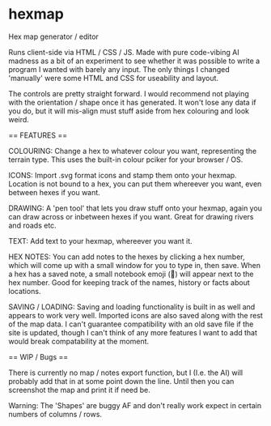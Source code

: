# hexmap
Hex map generator / editor

Runs client-side via HTML / CSS / JS. Made with pure code-vibing AI madness as a bit of an experiment to see whether it was possible to write a program I wanted with barely any input. The only things I changed 'manually' were some HTML and CSS for useability and layout.

The controls are pretty straight forward. I would recommend not playing with the orientation / shape once it has generated. It won't lose any data if you do, but it will mis-align must stuff aside from hex colouring and look weird.

== FEATURES ==

COLOURING: Change a hex to whatever colour you want, representing the terrain type. This uses the built-in colour pciker for your browser / OS.

ICONS: Import .svg format icons and stamp them onto your hexmap. Location is not bound to a hex, you can put them whereever you want, even between hexes if you want.

DRAWING: A 'pen tool' that lets you draw stuff onto your hexmap, again you can draw across or inbetween hexes if you want. Great for drawing rivers and roads etc.

TEXT: Add text to your hexmap, whereever you want it.

HEX NOTES: You can add notes to the hexes by clicking a hex number, which will come up with a small window for you to type in, then save. When a hex has a saved note, a small notebook emoji (📓) will appear next to the hex number. Good for keeping track of the names, history or facts about locations.

SAVING / LOADING: Saving and loading functionality is built in as well and appears to work very well. Imported icons are also saved along with the rest of the map data. I can't guarantee compatibility with an old save file if the site is updated, though I can't think of any more features I want to add that would break compatability at the moment.

== WIP / Bugs ==

There is currently no map / notes export function, but I (I.e. the AI) will probably add that in at some point down the line. Until then you can screenshot the map and print it if need be.

Warning: The 'Shapes' are buggy AF and don't really work expect in certain numbers of columns / rows.
